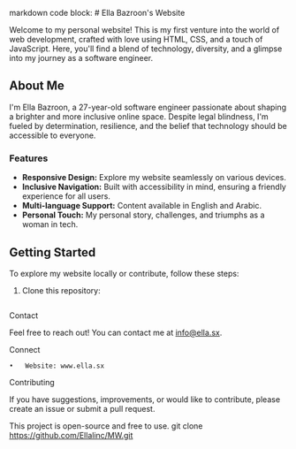 markdown code block: # Ella Bazroon's Website

Welcome to my personal website! This is my first venture into the world of web development, crafted with love using HTML, CSS, and a touch of JavaScript. Here, you'll find a blend of technology, diversity, and a glimpse into my journey as a software engineer.

## About Me

I'm Ella Bazroon, a 27-year-old software engineer passionate about shaping a brighter and more inclusive online space. Despite legal blindness, I'm fueled by determination, resilience, and the belief that technology should be accessible to everyone.

### Features

- **Responsive Design:** Explore my website seamlessly on various devices.
- **Inclusive Navigation:** Built with accessibility in mind, ensuring a friendly experience for all users.
- **Multi-language Support:** Content available in English and Arabic.
- **Personal Touch:** My personal story, challenges, and triumphs as a woman in tech.

## Getting Started

To explore my website locally or contribute, follow these steps:

1. Clone this repository:

   ```bash  2.	Open the index.html file in your browser.

Contact

Feel free to reach out! You can contact me at info@ella.sx.

Connect

	•	Website: www.ella.sx

Contributing

If you have suggestions, improvements, or would like to contribute, please create an issue or submit a pull request.

This project is open-source and free to use.
   git clone https://github.com/Ellalinc/MW.git
